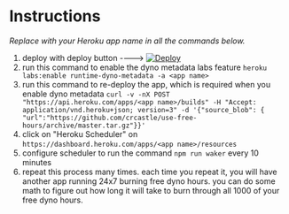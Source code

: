 # Instructions

*Replace <app name> with your Heroku app name in all the commands below.*

1. deploy with deploy button ----> [![Deploy](https://www.herokucdn.com/deploy/button.svg)](https://heroku.com/deploy)
1. run this command to enable the dyno metadata labs feature `heroku labs:enable runtime-dyno-metadata -a <app name>`
1. run this command to re-deploy the app, which is required when you enable dyno metadata `curl -v -nX POST "https://api.heroku.com/apps/<app name>/builds" -H "Accept: application/vnd.heroku+json; version=3" -d '{"source_blob": { "url":"https://github.com/crcastle/use-free-hours/archive/master.tar.gz"}}'`
1. click on "Heroku Scheduler" on `https://dashboard.heroku.com/apps/<app name>/resources`
1. configure scheduler to run the command `npm run waker` every 10 minutes
1. repeat this process many times. each time you repeat it, you will have another app running 24x7 burning free dyno hours. you can do some math to figure out how long it will take to burn through all 1000 of your free dyno hours.
